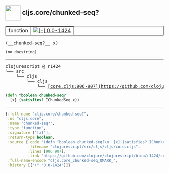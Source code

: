 ## <img width="48px" valign="middle" src="http://i.imgur.com/Hi20huC.png"> cljs.core/chunked-seq?

 <table border="1">
<tr>
<td>function</td>
<td><a href="https://github.com/cljsinfo/api-refs/tree/0.0-1424"><img valign="middle" alt="[+] 0.0-1424" src="https://img.shields.io/badge/+-0.0--1424-lightgrey.svg"></a> </td>
</tr>
</table>

 <samp>
(__chunked-seq?__ x)<br>
</samp>

```
(no docstring)
```

---

 <pre>
clojurescript @ r1424
└── src
    └── cljs
        └── cljs
            └── <ins>[core.cljs:906-907](https://github.com/clojure/clojurescript/blob/r1424/src/cljs/cljs/core.cljs#L906-L907)</ins>
</pre>

```clj
(defn ^boolean chunked-seq?
  [x] (satisfies? IChunkedSeq x))
```


---

```clj
{:full-name "cljs.core/chunked-seq?",
 :ns "cljs.core",
 :name "chunked-seq?",
 :type "function",
 :signature ["[x]"],
 :return-type boolean,
 :source {:code "(defn ^boolean chunked-seq?\n  [x] (satisfies? IChunkedSeq x))",
          :filename "clojurescript/src/cljs/cljs/core.cljs",
          :lines [906 907],
          :link "https://github.com/clojure/clojurescript/blob/r1424/src/cljs/cljs/core.cljs#L906-L907"},
 :full-name-encode "cljs.core_chunked-seq_QMARK_",
 :history [["+" "0.0-1424"]]}

```
